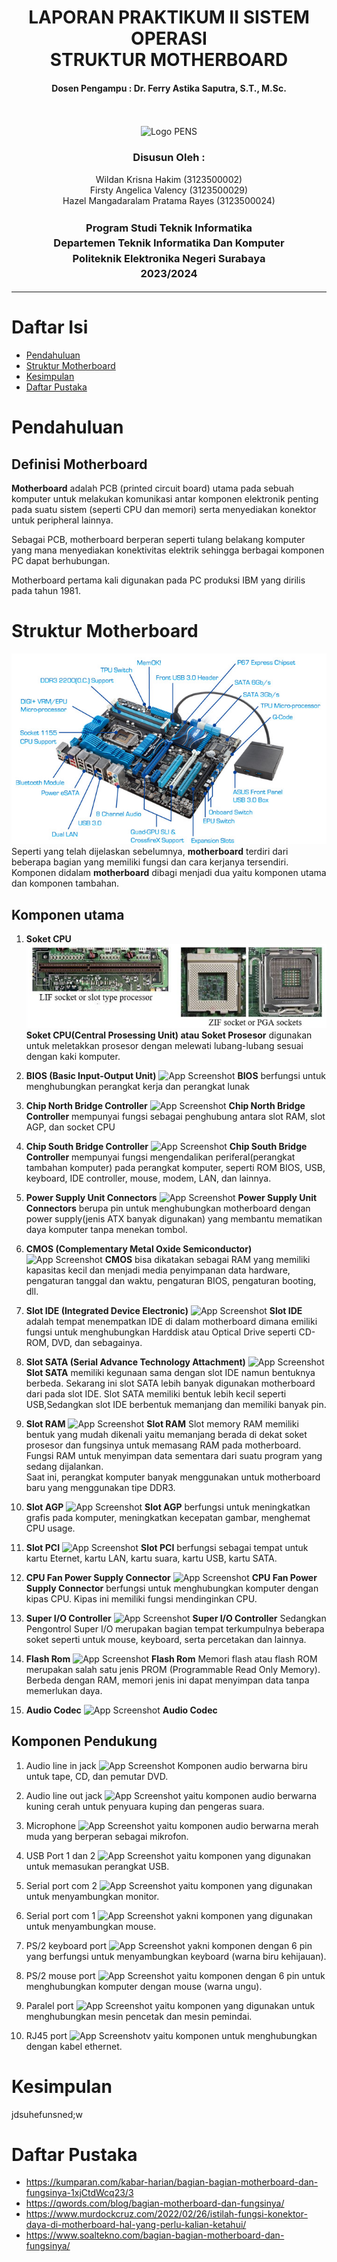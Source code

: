 <div align="center">
  <h1 style="font-weight: bold"> LAPORAN PRAKTIKUM II SISTEM OPERASI<br> STRUKTUR MOTHERBOARD</h1>
  <h4 style="text-align: center;">Dosen Pengampu : Dr. Ferry Astika Saputra, S.T., M.Sc.</h4>
</div>
<br />
<br />
<div align="center">
  <img src="https://upload.wikimedia.org/wikipedia/id/4/44/Logo_PENS.png" alt="Logo PENS">
  <h3 style="text-align: center;">Disusun Oleh : </h3>
  <p style="tex-align: center;">
    Wildan Krisna Hakim (3123500002)<br>
    Firsty Angelica Valency (3123500029)<br>
    Hazel Mangadaralam Pratama Rayes (3123500024)<br>
  </p>
  <h3 style="text-align: center;line-height: 1.5">Program Studi Teknik Informatika<br>Departemen Teknik Informatika Dan Komputer<br>Politeknik Elektronika Negeri Surabaya<br>2023/2024</h3>
  <hr>
</div>

# Daftar Isi
 - [Pendahuluan ](#pendahuluan)
 - [Struktur Motherboard](#struktur-motherboard)
 - [Kesimpulan](#kesimpulan)
 - [Daftar Pustaka](#daftar-pustaka)

# Pendahuluan

## Definisi Motherboard
**Motherboard** adalah PCB (printed circuit board) utama pada sebuah komputer untuk melakukan komunikasi antar komponen elektronik penting pada suatu sistem (seperti CPU dan memori) serta menyediakan konektor untuk peripheral lainnya.

Sebagai PCB, motherboard berperan seperti tulang belakang komputer yang mana menyediakan konektivitas elektrik sehingga berbagai komponen PC dapat berhubungan.

Motherboard pertama kali digunakan pada PC produksi IBM yang dirilis pada tahun 1981.

# Struktur Motherboard

![App Screenshot](assets/Struktur-motherboard.jpeg)
<br>Seperti yang telah dijelaskan sebelumnya, **motherboard** terdiri dari beberapa bagian yang memiliki fungsi dan cara kerjanya tersendiri. Komponen didalam **motherboard** dibagi menjadi dua yaitu komponen utama dan komponen tambahan.

## Komponen utama
1. **Soket CPU**<br>
![App Screenshot](assets/SoketCPU(ZIF-LIF).png)
<br>**Soket CPU(Central Prosessing Unit) atau Soket Prosesor** 
digunakan untuk meletakkan prosesor dengan melewati lubang-lubang sesuai dengan kaki komputer.

3. **BIOS (Basic Input-Output Unit)**
![App Screenshot]()
**BIOS** berfungsi untuk menghubungkan perangkat kerja dan perangkat lunak 

4. **Chip North Bridge Controller**
![App Screenshot]()
**Chip North Bridge Controller** mempunyai fungsi sebagai penghubung antara slot RAM, slot AGP, dan socket CPU

5. **Chip South Bridge Controller**
![App Screenshot]()
**Chip South Bridge Controller** mempunyai fungsi mengendalikan periferal(perangkat tambahan komputer) pada perangkat komputer, seperti ROM BIOS, USB, keyboard, IDE controller, mouse, modem, LAN, dan lainnya.

6. **Power Supply Unit Connectors**
![App Screenshot]()
**Power Supply Unit Connectors** berupa pin untuk menghubungkan motherboard dengan power supply(jenis ATX banyak digunakan) yang membantu mematikan daya komputer tanpa menekan tombol.

7. **CMOS (Complementary Metal Oxide Semiconductor)**
![App Screenshot]()
**CMOS** bisa dikatakan sebagai RAM yang memiliki kapasitas kecil dan menjadi media penyimpanan data hardware, pengaturan tanggal dan waktu, pengaturan BIOS, pengaturan booting, dll.

8. **Slot IDE (Integrated Device Electronic)**
![App Screenshot]()
**Slot IDE** adalah tempat menempatkan IDE di dalam motherboard dimana emiliki fungsi untuk menghubungkan Harddisk atau Optical Drive seperti CD-ROM, DVD, dan sebagainya.

9. **Slot SATA (Serial Advance Technology Attachment)**
![App Screenshot]()
**Slot SATA** memiliki kegunaan sama dengan slot IDE namun bentuknya berbeda. Sekarang ini slot SATA lebih banyak digunakan motherboard dari pada slot IDE. Slot SATA memiliki bentuk lebih kecil seperti USB,Sedangkan slot IDE berbentuk memanjang dan memiliki banyak pin.

10. **Slot RAM**
![App Screenshot]()
**Slot RAM** Slot memory RAM memiliki bentuk yang mudah dikenali yaitu memanjang berada di dekat soket prosesor dan fungsinya untuk memasang RAM pada motherboard. <br>Fungsi RAM untuk menyimpan data sementara dari suatu program yang sedang dijalankan.<br> Saat ini, perangkat komputer banyak menggunakan untuk motherboard baru yang menggunakan tipe DDR3.

11. **Slot AGP**
![App Screenshot]()
**Slot AGP** berfungsi untuk meningkatkan grafis pada komputer, meningkatkan kecepatan gambar, menghemat CPU usage.

12. **Slot PCI**
![App Screenshot]()
**Slot PCI** berfungsi sebagai tempat untuk kartu Eternet, kartu LAN, kartu suara, kartu USB, kartu SATA.

13. **CPU Fan Power Supply Connector**
![App Screenshot]()
**CPU Fan Power Supply Connector** berfungsi untuk
menghubungkan komputer dengan kipas CPU. Kipas ini memiliki fungsi mendinginkan CPU. 

14. **Super I/O Controller**
![App Screenshot]()
**Super I/O Controller** Sedangkan Pengontrol Super I/O merupakan bagian tempat terkumpulnya beberapa soket seperti untuk mouse, keyboard, serta percetakan dan lainnya.

15. **Flash Rom**
![App Screenshot]()
**Flash Rom** Memori flash atau flash ROM merupakan salah satu jenis PROM (Programmable Read Only Memory). Berbeda dengan RAM, memori jenis  ini dapat menyimpan data tanpa memerlukan daya.


16. **Audio Codec**
![App Screenshot]()
**Audio Codec** 


## Komponen Pendukung

1. Audio line in jack 
![App Screenshot]()
Komponen audio berwarna biru untuk tape, CD, dan pemutar DVD.

2. Audio line out jack
![App Screenshot]()
yaitu komponen audio berwarna kuning cerah untuk penyuara kuping dan pengeras suara.

3. Microphone
![App Screenshot]()
yaitu komponen audio berwarna merah muda yang berperan sebagai mikrofon.

4. USB Port 1 dan 2
![App Screenshot]()
yaitu komponen yang digunakan untuk memasukan perangkat USB.

5. Serial port com 2
![App Screenshot]()
yaitu komponen yang digunakan untuk menyambungkan monitor.

6. Serial port com 1
![App Screenshot]()
yakni komponen yang digunakan untuk menyambungkan mouse.

7. PS/2 keyboard port
![App Screenshot]()
yakni komponen dengan 6 pin yang berfungsi untuk menyambungkan keyboard (warna biru kehijauan).

8. PS/2 mouse port
![App Screenshot]()
yaitu komponen dengan 6 pin untuk menghubungkan komputer dengan mouse (warna ungu).

9. Paralel port
![App Screenshot]()
yaitu komponen yang digunakan untuk menghubungkan mesin pencetak dan mesin pemindai.

10. RJ45 port
![App Screenshot]()v
yaitu komponen untuk menghubungkan dengan kabel ethernet.

# Kesimpulan
jdsuhefunsned;w

# Daftar Pustaka
- https://kumparan.com/kabar-harian/bagian-bagian-motherboard-dan-fungsinya-1xjCtdWcq23/3
- https://qwords.com/blog/bagian-motherboard-dan-fungsinya/
- https://www.murdockcruz.com/2022/02/26/istilah-fungsi-konektor-daya-di-motherboard-hal-yang-perlu-kalian-ketahui/
- https://www.soaltekno.com/bagian-bagian-motherboard-dan-fungsinya/



